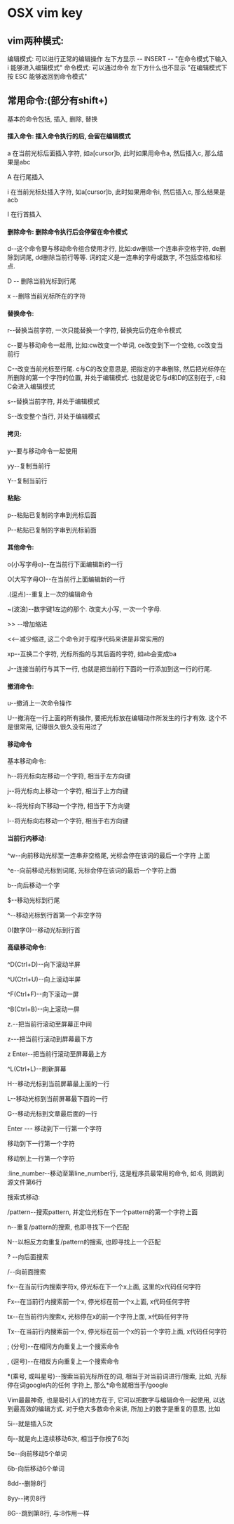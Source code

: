 # OSX vim key

## vim两种模式:

编辑模式: 可以进行正常的编辑操作
左下方显示 -- INSERT --
"在命令模式下输入 i 能够进入编辑模式"
命令模式: 可以通过命令
左下方什么也不显示
"在编辑模式下按 ESC 能够返回到命令模式"

## 常用命令:(部分有shift+)

基本的命令包括, 插入, 删除, 替换

#### 插入命令: 插入命令执行的后, 会留在编辑模式

a   在当前光标后面插入字符, 如a[cursor]b, 此时如果用命令a, 然后插入c, 那么结果是abc

A   在行尾插入

i   在当前光标处插入字符, 如a[cursor]b, 此时如果用命令i, 然后插入c, 那么结果是acb

I 在行首插入

#### 删除命令: 删除命令执行后会停留在命令模式

d--这个命令要与移动命令组合使用才行, 比如:dw删除一个连串非空格字符, de删除到词尾, dd删除当前行等等. 词的定义是一连串的字母或数字, 不包括空格和标点. 

D -- 删除当前光标到行尾

x --删除当前光标所在的字符

#### 替换命令:

r--替换当前字符, 一次只能替换一个字符, 替换完后仍在命令模式

c--要与移动命令一起用, 比如:cw改变一个单词, ce改变到下一个空格, cc改变当前行

C--改变当前光标至行尾. c与C的改变意思是, 把指定的字串删除, 然后把光标停在所删除的第一个字符的位置, 并处于编辑模式. 也就是说它与d和D的区别在于, c和C会进入编辑模式

s--替换当前字符, 并处于编辑模式

S--改变整个当行, 并处于编辑模式

#### 拷贝:

y--要与移动命令一起使用

yy--复制当前行

Y--复制当前行

#### 粘贴:

p--粘贴已复制的字串到光标后面

P--粘贴已复制的字串到光标前面

#### 其他命令:

o(小写字母o)--在当前行下面编辑新的一行

O(大写字母O)--在当前行上面编辑新的一行

.(逗点)--重复上一次的编辑命令

~(波浪)--数字键1左边的那个. 改变大小写, 一次一个字母. 

\>\> --增加缩进

<<--减少缩进, 这二个命令对于程序代码来讲是非常实用的

xp--互换二个字符, 光标所指的与其后面的字符, 如ab会变成ba

J--连接当前行与其下一行, 也就是把当前行下面的一行添加到这一行的行尾. 

#### 撤消命令:

u--撤消上一次命令操作

U--撤消在一行上面的所有操作, 要把光标放在编辑动作所发生的行才有效. 这个不是很常用, 记得很久很久没有用过了

#### 移动命令

基本移动命令:

h--将光标向左移动一个字符, 相当于左方向键

j--将光标向上移动一个字符, 相当于上方向键

k--将光标向下移动一个字符, 相当于下方向键

l--将光标向右移动一个字符, 相当于右方向键

#### 当前行内移动:

^w--向前移动光标至一连串非空格尾, 光标会停在该词的最后一个字符 上面

^e--向前移动光标到词尾, 光标会停在该词的最后一个字符上面

b--向后移动一个字

$--移动光标到行尾

^--移动光标到行首第一个非空字符

0(数字0)--移动光标到行首

#### 高级移动命令:

^D(Ctrl+D)--向下滚动半屏

^U(Ctrl+U)--向上滚动半屏

^F(Ctrl+F)--向下滚动一屏

^B(Ctrl+B)--向上滚动一屏

z.--把当前行滚动至屏幕正中间

z---把当前行滚动到屏幕最下方

z Enter--把当前行滚动至屏幕最上方

^L(Ctrl+L)--刷新屏幕

H--移动光标到当前屏幕最上面的一行

L--移动光标到当前屏幕最下面的一行

G--移动光标到文章最后面的一行

Enter --- 移动到下一行第一个字符

移动到下一行第一个字符

移动到上一行第一个字符

:line_number--移动至第line_number行, 这是程序员最常用的命令, 如:6, 则跳到源文件第6行

搜索式移动:

/pattern--搜索pattern, 并定位光标在下一个pattern的第一个字符上面

n--重复/pattern的搜索, 也即寻找下一个匹配

N--以相反方向重复/pattern的搜索, 也即寻找上一个匹配

? --向后面搜索

/--向前面搜索

fx--在当前行内搜索字符x, 停光标在下一个x上面, 这里的x代码任何字符

Fx--在当前行内搜索前一个x, 停光标在前一个x上面, x代码任何字符

tx--在当前行内搜索x, 光标停在x的前一个字符上面, x代码任何字符

Tx--在当前行内搜索前一个x, 停光标在前一个x的前一个字符上面, x代码任何字符

; (分号)--在相同方向重复上一个搜索命令

, (逗号)--在相反方向重复上一个搜索命令

\*(乘号, 或叫星号)--搜索当前光标所在的词, 相当于对当前词进行/搜索, 比如, 光标停在词google内的任何
字符上, 那么*命令就相当于/google

Vim最最神奇, 也是吸引人们的地方在于, 它可以把数字与编辑命令一起使用, 以达到最高效的编辑方式. 对于绝大多数命令来讲, 所加上的数字是重复的意思, 比如

5i--就是插入5次

6j--就是向上连续移动6次, 相当于你按了6次j

5e--向前移动5个单词

6b-向后移动6个单词

8dd--删除8行

8yy--拷贝8行

8G--跳到第8行, 与:8作用一样
